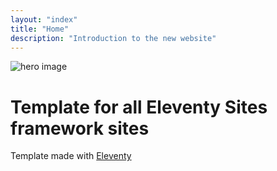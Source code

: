 ```yaml
---
layout: "index"
title: "Home"
description: "Introduction to the new website"
---
```

![hero image](assets/images/coffee.png)

# Template for all Eleventy Sites framework sites

Template made with [Eleventy](https://www.11ty.io/)
